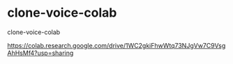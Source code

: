 # clone-voice-colab
clone-voice-colab


https://colab.research.google.com/drive/1WC2gkiFhwWtq73NJgVw7C9VsgAhHsMf4?usp=sharing
